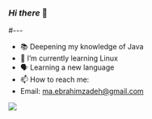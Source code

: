 ### *Hi there* 👋
#---
<!--
**maryamebrahimzade/maryamebrahimzade** is a ✨ _special_ ✨ repository because its `README.md` (this file) appears on your GitHub profile.

Here are some ideas to get you started:
-->
- :books: Deepening my knowledge of Java
- 🌱 I’m currently learning Linux
- :speaking_head: Learning a new language
- 📫 How to reach me:
- Email: ma.ebrahimzadeh@gmail.com

<a href=&quothttps://github.com/maryamebrahimzade&quot>
<img align=&quotcenter&quot src=&quothttps://github-readme-stats.vercel.app/api/top-langs/?username=maryamebrahimzade&quot />
</a>

